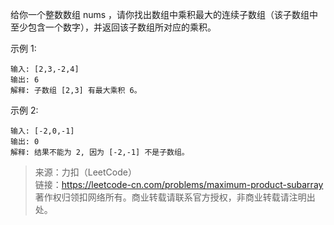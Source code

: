 给你一个整数数组 nums ，请你找出数组中乘积最大的连续子数组（该子数组中至少包含一个数字），并返回该子数组所对应的乘积。

示例 1:
```
输入: [2,3,-2,4]
输出: 6
解释: 子数组 [2,3] 有最大乘积 6。
```

示例 2:
```
输入: [-2,0,-1]
输出: 0
解释: 结果不能为 2, 因为 [-2,-1] 不是子数组。
```

> 来源：力扣（LeetCode）  
> 链接：https://leetcode-cn.com/problems/maximum-product-subarray  
> 著作权归领扣网络所有。商业转载请联系官方授权，非商业转载请注明出处。  